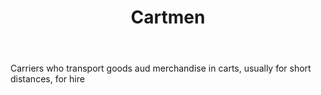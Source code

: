 ---
title: Cartmen
letter: C
permalink: "/definitions/bld-cartmen.html"
body: Carriers who transport goods aud merchandise in carts, usually for short distances,
  for hire
published_at: '2018-07-07'
source: Black's Law Dictionary 2nd Ed (1910)
layout: post
---